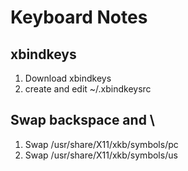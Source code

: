 # Keyboard Notes

## xbindkeys
1. Download xbindkeys
2. create and edit ~/.xbindkeysrc


## Swap backspace and \
1. Swap /usr/share/X11/xkb/symbols/pc
2. Swap /usr/share/X11/xkb/symbols/us
